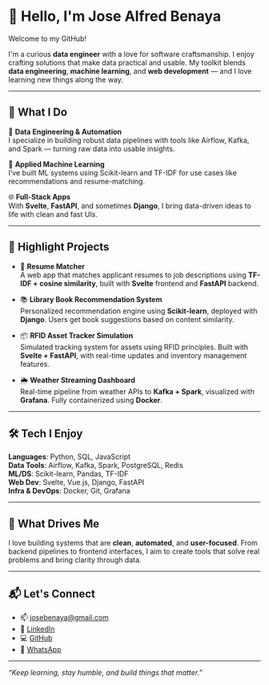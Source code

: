 # 👋 Hello, I'm Jose Alfred Benaya

Welcome to my GitHub!

I'm a curious **data engineer** with a love for software craftsmanship. I enjoy crafting solutions that make data practical and usable. My toolkit blends **data engineering**, **machine learning**, and **web development** — and I love learning new things along the way.

---

## 🚀 What I Do

🔧 **Data Engineering & Automation**  
I specialize in building robust data pipelines with tools like Airflow, Kafka, and Spark — turning raw data into usable insights.

🤖 **Applied Machine Learning**  
I’ve built ML systems using Scikit-learn and TF-IDF for use cases like recommendations and resume-matching.

🌐 **Full-Stack Apps**  
With **Svelte**, **FastAPI**, and sometimes **Django**, I bring data-driven ideas to life with clean and fast UIs.

---

## 🧪 Highlight Projects

- 📄 **Resume Matcher**  
  A web app that matches applicant resumes to job descriptions using **TF-IDF + cosine similarity**, built with **Svelte** frontend and **FastAPI** backend.

- 📚 **Library Book Recommendation System**  
  Personalized recommendation engine using **Scikit-learn**, deployed with **Django**. Users get book suggestions based on content similarity.

- 📦 **RFID Asset Tracker Simulation**  
  Simulated tracking system for assets using RFID principles. Built with **Svelte + FastAPI**, with real-time updates and inventory management features.

- 🌦️ **Weather Streaming Dashboard**  
  Real-time pipeline from weather APIs to **Kafka + Spark**, visualized with **Grafana**. Fully containerized using **Docker**.

---

## 🛠 Tech I Enjoy

**Languages**: Python, SQL, JavaScript  
**Data Tools**: Airflow, Kafka, Spark, PostgreSQL, Redis  
**ML/DS**: Scikit-learn, Pandas, TF-IDF  
**Web Dev**: Svelte, Vue.js, Django, FastAPI  
**Infra & DevOps**: Docker, Git, Grafana

---

## 🎯 What Drives Me

I love building systems that are **clean**, **automated**, and **user-focused**. From backend pipelines to frontend interfaces, I aim to create tools that solve real problems and bring clarity through data.

---

## 📬 Let's Connect

- 📫 [josebenaya@gmail.com](mailto:josebenaya@gmail.com)  
- 🔗 [LinkedIn](https://www.linkedin.com/in/josealfredbenaya/)  
- 💻 [GitHub](https://github.com/JoseBenaya)  
- 📱 [WhatsApp](https://api.whatsapp.com/send?phone=6285172207053)

---

_“Keep learning, stay humble, and build things that matter.”_
